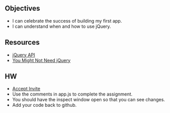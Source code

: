 ## Objectives
- I can celebrate the success of building my first app.
- I can understand when and how to use jQuery.

## Resources
- [jQuery API](http://api.jquery.com/)
- [You Might Not Need jQuery](http://youmightnotneedjquery.com/)

## HW
- [Accept Invite](https://classroom.github.com/assignment-invitations/f121308f1af11f36bf64c87c8f0219f2)
- Use the comments in app.js to complete the assignment. 
- You should have the inspect window open so that you can see changes.
- Add your code back to github.
